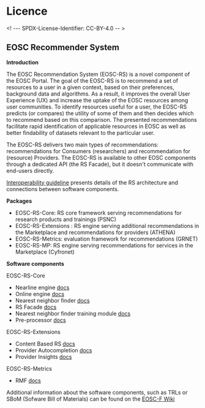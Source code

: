 # Licence

<! --- SPDX-License-Identifier: CC-BY-4.0  -- >

## EOSC Recommender System

**Introduction**

The EOSC Recommendation System (EOSC-RS) is a novel component of the EOSC Portal. The goal of the EOSC-RS is to recommend a set of resources to a user in a given context, based on their preferences, background data and algorithms. As a result, it improves the overall User Experience (UX) and increase the uptake of the EOSC resources among user communities.  To identify resources useful for a user, the EOSC-RS predicts (or compares) the utility of some of them and then decides which to recommend based on this comparison. The presented recommendations facilitate rapid identification of applicable resources in EOSC as well as better findability of datasets relevant to the particular user.

The EOSC-RS delivers two main types of recommendations: recommendations for Consumers (researchers) and recommendation for (resource) Providers. The EOSC-RS is available to other EOSC components through a dedicated API (the RS Facade), but it doesn't communicate with end-users directly. 

[Interoperability guideline](https://zenodo.org/doi/10.5281/zenodo.7849177) presents details of the RS architecture and connections between software components.  

**Packages**

- EOSC-RS-Core: RS core framework serving recommendations for research products and trainings (PSNC)
- EOSC-RS-Extensions : RS engine serving additional recommendations in the Marketplace and recommendations for providers (ATHENA)
- EOSC-RS-Metrics: evaluation framework for recommendations  (GRNET)
- EOSC-RS-MP: RS engine serving recommendations for services in the Marketplace (Cyfronet)

**Software components**

EOSC-RS-Core

- Nearline engine	[docs](https://git.man.poznan.pl/stash/projects/EOSC-RS/repos/nearline-ml-ai-engine/browse/docs)
- Online engine	[docs](https://git.man.poznan.pl/stash/projects/EOSC-RS/repos/online-ml-ai-engine/browse/docs)
- Nearest neighbor finder	[docs](https://git.man.poznan.pl/stash/projects/EOSC-RS/repos/nearest-neighbor-finder/browse/docs)
- RS Facade	[docs](https://git.man.poznan.pl/stash/projects/EOSC-RS/repos/rs-facade/browse/docs)
- Nearest neighbor finder training module	[docs](https://git.man.poznan.pl/stash/projects/EOSC-RS/repos/nearest-neighbor-finder-training-module/browse/docs) 
- Pre-processor	[docs](https://git.man.poznan.pl/stash/projects/EOSC-RS/repos/preprocessor/browse)

EOSC-RS-Extensions

- Content Based RS	[docs](https://github.com/athenarc/EOSCF-ContentBasedRS/tree/master/docs)	
- Provider Autocompletion	[docs](https://github.com/athenarc/EOSCF-Autocompletion/tree/master/docs)
- Provider Insights	[docs](https://github.com/athenarc/EOSCF-Provider-Insights/tree/master/docs)

EOSC-RS-Metrics

- RMF   [docs](https://github.com/ARGOeu/eosc-recommender-metrics/tree/devel/docs)

Additional information about the software components, such as TRLs or SBoM (Sofware Bill of Materials) can be found on the [EOSC-F Wiki](https://wiki.eoscfuture.eu/display/EOSCF/Software+components+map)
